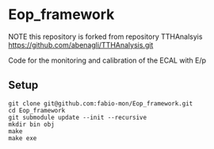 # Eop_framework 
NOTE 
this repository is forked from repository TTHAnalsyis
https://github.com/abenagli/TTHAnalysis.git

Code for the monitoring and calibration of the ECAL with E/p

## Setup
   ```
   git clone git@github.com:fabio-mon/Eop_framework.git
   cd Eop_framework
   git submodule update --init --recursive
   mkdir bin obj 
   make
   make exe
   ```
